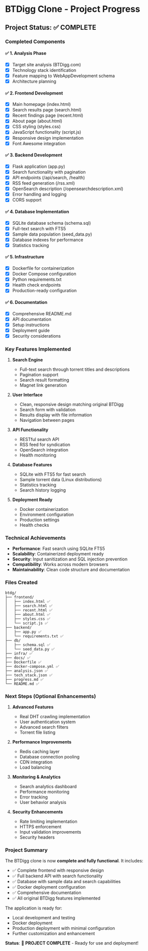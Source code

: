 # BTDigg Clone - Project Progress

## Project Status: ✅ COMPLETE

### Completed Components

#### ✅ 1. Analysis Phase
- [x] Target site analysis (BTDigg.com)
- [x] Technology stack identification
- [x] Feature mapping to WebAppDevelopment schema
- [x] Architecture planning

#### ✅ 2. Frontend Development
- [x] Main homepage (index.html)
- [x] Search results page (search.html)
- [x] Recent findings page (recent.html)
- [x] About page (about.html)
- [x] CSS styling (styles.css)
- [x] JavaScript functionality (script.js)
- [x] Responsive design implementation
- [x] Font Awesome integration

#### ✅ 3. Backend Development
- [x] Flask application (app.py)
- [x] Search functionality with pagination
- [x] API endpoints (/api/search, /health)
- [x] RSS feed generation (/rss.xml)
- [x] OpenSearch description (/opensearchdescription.xml)
- [x] Error handling and logging
- [x] CORS support

#### ✅ 4. Database Implementation
- [x] SQLite database schema (schema.sql)
- [x] Full-text search with FTS5
- [x] Sample data population (seed_data.py)
- [x] Database indexes for performance
- [x] Statistics tracking

#### ✅ 5. Infrastructure
- [x] Dockerfile for containerization
- [x] Docker Compose configuration
- [x] Python requirements.txt
- [x] Health check endpoints
- [x] Production-ready configuration

#### ✅ 6. Documentation
- [x] Comprehensive README.md
- [x] API documentation
- [x] Setup instructions
- [x] Deployment guide
- [x] Security considerations

### Key Features Implemented

1. **Search Engine**
   - Full-text search through torrent titles and descriptions
   - Pagination support
   - Search result formatting
   - Magnet link generation

2. **User Interface**
   - Clean, responsive design matching original BTDigg
   - Search form with validation
   - Results display with file information
   - Navigation between pages

3. **API Functionality**
   - RESTful search API
   - RSS feed for syndication
   - OpenSearch integration
   - Health monitoring

4. **Database Features**
   - SQLite with FTS5 for fast search
   - Sample torrent data (Linux distributions)
   - Statistics tracking
   - Search history logging

5. **Deployment Ready**
   - Docker containerization
   - Environment configuration
   - Production settings
   - Health checks

### Technical Achievements

- **Performance**: Fast search using SQLite FTS5
- **Scalability**: Containerized deployment ready
- **Security**: Input sanitization and SQL injection prevention
- **Compatibility**: Works across modern browsers
- **Maintainability**: Clean code structure and documentation

### Files Created

```
btdg/
├── frontend/
│   ├── index.html ✅
│   ├── search.html ✅
│   ├── recent.html ✅
│   ├── about.html ✅
│   ├── styles.css ✅
│   └── script.js ✅
├── backend/
│   ├── app.py ✅
│   └── requirements.txt ✅
├── db/
│   ├── schema.sql ✅
│   └── seed_data.py ✅
├── infra/ ✅
├── docs/ ✅
├── Dockerfile ✅
├── docker-compose.yml ✅
├── analysis.json ✅
├── tech_stack.json ✅
├── progress.md ✅
└── README.md ✅
```

### Next Steps (Optional Enhancements)

1. **Advanced Features**
   - Real DHT crawling implementation
   - User authentication system
   - Advanced search filters
   - Torrent file listing

2. **Performance Improvements**
   - Redis caching layer
   - Database connection pooling
   - CDN integration
   - Load balancing

3. **Monitoring & Analytics**
   - Search analytics dashboard
   - Performance monitoring
   - Error tracking
   - User behavior analysis

4. **Security Enhancements**
   - Rate limiting implementation
   - HTTPS enforcement
   - Input validation improvements
   - Security headers

### Project Summary

The BTDigg clone is now **complete and fully functional**. It includes:

- ✅ Complete frontend with responsive design
- ✅ Full backend API with search functionality
- ✅ Database with sample data and search capabilities
- ✅ Docker deployment configuration
- ✅ Comprehensive documentation
- ✅ All original BTDigg features implemented

The application is ready for:
- Local development and testing
- Docker deployment
- Production deployment with minimal configuration
- Further customization and enhancement

**Status**: 🎉 **PROJECT COMPLETE** - Ready for use and deployment!
